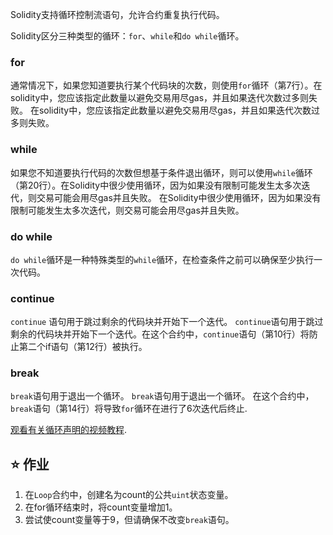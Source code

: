 Solidity支持循环控制流语句，允许合约重复执行代码。

Solidity区分三种类型的循环：`for`、`while`和`do while`循环。

### for

通常情况下，如果您知道要执行某个代码块的次数，则使用`for`循环（第7行）。在solidity中，您应该指定此数量以避免交易用尽gas，并且如果迭代次数过多则失败。 在solidity中，您应该指定此数量以避免交易用尽gas，并且如果迭代次数过多则失败。

### while

如果您不知道要执行代码的次数但想基于条件退出循环，则可以使用`while`循环（第20行）。在Solidity中很少使用循环，因为如果没有限制可能发生太多次迭代，则交易可能会用尽gas并且失败。
在Solidity中很少使用循环，因为如果没有限制可能发生太多次迭代，则交易可能会用尽gas并且失败。

### do while

`do while`循环是一种特殊类型的`while`循环，在检查条件之前可以确保至少执行一次代码。

### continue

`continue` 语句用于跳过剩余的代码块并开始下一个迭代。 `continue`语句用于跳过剩余的代码块并开始下一个迭代。在这个合约中，`continue`语句（第10行）将防止第二个if语句（第12行）被执行。

### break

`break`语句用于退出一个循环。 `break`语句用于退出一个循环。 在这个合约中，`break`语句（第14行）将导致`for`循环在进行了6次迭代后终止.

<a href="https://www.youtube.com/watch?v=SB705OK3bUg" target="_blank">观看有关循环声明的视频教程</a>.

## ⭐️ 作业

1. 在`Loop`合约中，创建名为count的公共`uint`状态变量。
2. 在for循环结束时，将count变量增加1。
3. 尝试使count变量等于9，但请确保不改变`break`语句。